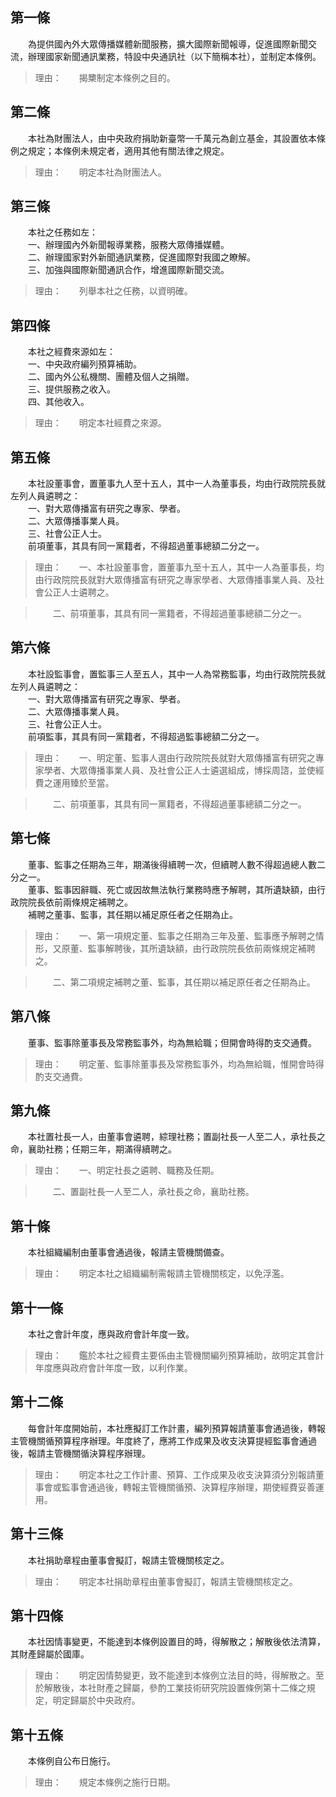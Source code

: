 第一條 
-------
　　為提供國內外大眾傳播媒體新聞服務，擴大國際新聞報導，促進國際新聞交流，辦理國家新聞通訊業務，特設中央通訊社（以下簡稱本社），並制定本條例。  
> 理由：　　揭櫫制定本條例之目的。



第二條 
-------
　　本社為財團法人，由中央政府捐助新臺幣一千萬元為創立基金，其設置依本條例之規定；本條例未規定者，適用其他有關法律之規定。  
> 理由：　　明定本社為財團法人。



第三條 
-------
　　本社之任務如左：  
　　一、辦理國內外新聞報導業務，服務大眾傳播媒體。  
　　二、辦理國家對外新聞通訊業務，促進國際對我國之瞭解。  
　　三、加強與國際新聞通訊合作，增進國際新聞交流。  
> 理由：　　列舉本社之任務，以資明確。



第四條 
-------
　　本社之經費來源如左：  
　　一、中央政府編列預算補助。  
　　二、國內外公私機關、團體及個人之捐贈。  
　　三、提供服務之收入。  
　　四、其他收入。  
> 理由：　　明定本社經費之來源。



第五條 
-------
　　本社設董事會，置董事九人至十五人，其中一人為董事長，均由行政院院長就左列人員遴聘之：  
　　一、對大眾傳播富有研究之專家、學者。  
　　二、大眾傳播事業人員。  
　　三、社會公正人士。  
　　前項董事，其具有同一黨籍者，不得超過董事總額二分之一。  
> 理由：　　一、本社設董事會，置董事九至十五人，其中一人為董事長，均由行政院院長就對大眾傳播富有研究之專家學者、大眾傳播事業人員、及社會公正人士遴聘之。

> 　　二、前項董事，其具有同一黨籍者，不得超過董事總額二分之一。



第六條 
-------
　　本社設監事會，置監事三人至五人，其中一人為常務監事，均由行政院院長就左列人員遴聘之：  
　　一、對大眾傳播富有研究之專家、學者。  
　　二、大眾傳播事業人員。  
　　三、社會公正人士。  
　　前項監事，其具有同一黨籍者，不得超過監事總額二分之一。  
> 理由：　　一、明定董、監事人選由行政院院長就對大眾傳播富有研究之專家學者、大眾傳播事業人員、及社會公正人士遴選組成，博採周諮，並使經費之運用臻於至當。

> 　　二、前項董事，其具有同一黨籍者，不得超過董事總額二分之一。



第七條 
-------
　　董事、監事之任期為三年，期滿後得續聘一次，但續聘人數不得超過總人數二分之一。  
　　董事、監事因辭職、死亡或因故無法執行業務時應予解聘，其所遺缺額，由行政院院長依前兩條規定補聘之。  
　　補聘之董事、監事，其任期以補足原任者之任期為止。  
> 理由：　　一、第一項規定董、監事之任期為三年及董、監事應予解聘之情形，又原董、監事解聘後，其所遺缺額，由行政院院長依前兩條規定補聘之。

> 　　二、第二項規定補聘之董、監事，其任期以補足原任者之任期為止。



第八條 
-------
　　董事、監事除董事長及常務監事外，均為無給職；但開會時得酌支交通費。  
> 理由：　　明定董、監事除董事長及常務監事外，均為無給職，惟開會時得酌支交通費。



第九條 
-------
　　本社置社長一人，由董事會遴聘，綜理社務；置副社長一人至二人，承社長之命，襄助社務；任期三年，期滿得續聘之。  
> 理由：　　一、明定社長之遴聘、職務及任期。

> 　　二、置副社長一人至二人，承社長之命，襄助社務。



第十條 
-------
　　本社組織編制由董事會通過後，報請主管機關備查。  
> 理由：　　明定本社之組織編制需報請主管機關核定，以免浮濫。



第十一條 
---------
　　本社之會計年度，應與政府會計年度一致。  
> 理由：　　鑑於本社之經費主要係由主管機關編列預算補助，故明定其會計年度應與政府會計年度一致，以利作業。



第十二條 
---------
　　每會計年度開始前，本社應擬訂工作計畫，編列預算報請董事會通過後，轉報主管機關循預算程序辦理。年度終了，應將工作成果及收支決算提經監事會通過後，報請主管機關循決算程序辦理。  
> 理由：　　明定本社之工作計畫、預算、工作成果及收支決算須分別報請董事會或監事會通過後，轉報主管機關循預、決算程序辦理，期使經費妥善運用。



第十三條 
---------
　　本社捐助章程由董事會擬訂，報請主管機關核定之。  
> 理由：　　明定本社捐助章程由董事會擬訂，報請主管機關核定之。



第十四條 
---------
　　本社因情事變更，不能達到本條例設置目的時，得解散之；解散後依法清算，其財產歸屬於國庫。  
> 理由：　　明定因情勢變更，致不能達到本條例立法目的時，得解散之。至於解散後，本社財產之歸屬，參酌工業技術研究院設置條例第十二條之規定，明定歸屬於中央政府。



第十五條 
---------
　　本條例自公布日施行。  
> 理由：　　規定本條例之施行日期。